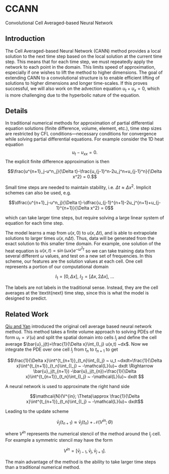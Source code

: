 # CCANN
Convolutional Cell Averaged-based Neural Network
## Introduction
The Cell Averaged-based Neural Network (CANN) method provides a local solution to the next time step based on the local solution at the current time step. This means that for each time step, we must repeatedly apply the network to each point in the domain. This limits speed of approximation, especially if one wishes to lift the method to higher dimensions.
The goal of extending CANN to a convolutional structure is to enable efficient lifting of solutions to higher dimensions and longer time-scales. If this proves successful, we will also work on the advection equation $u_t+u_x=0$, which is more challenging due to the hyperbolic nature of the equation.
## Details
In traditional numerical methods for approximation of partial differential equation solutions (finite difference, volume, element, etc.), time step sizes are restricted by CFL conditions—necessary conditions for convergence while solving partial differential equations. For example consider the 1D heat equation
$$u_t-u_{xx} = 0.$$
The explicit finite difference approximation is then
```math
\frac{u^{n+1}_j-u^n_j}{\Delta t}-\frac{u_{j-1}^n-2u_j^n+u_{j-1}^n}{\Delta x^2} = 0.
```
Small time steps are needed to maintain stability, i.e. $\Delta t \approx \Delta x^2$. Implicit schemes can also be used, e.g. 
```math
\dfrac{u^{n+1}_j-u^n_j}{\Delta t}-\dfrac{u_{j-1}^{n+1}-2u_j^{n+1}+u_{j-1}^{n+1}}{\Delta x^2} = 0
```
which can take larger time steps, but require solving a large linear system of equation for each time step. 

The model learns a map from $u(x,0)$ to $u(x,\Delta t)$, and is able to extrapolate solutions to larger times $u(x,n\Delta t)$. Thus, data will be generated from the exact solution to this smaller time domain. For example, one solution of the heat equation is $u(x,t)=\sin(\omega x)e^{-\omega^2t}$ so we can take training data from several different $\omega$ values, and test on a new set of frequencies. 
In this scheme, our features are the solution values at each cell. One cell represents a portion of our computational domain 
```math
I_1 = [0,\Delta x],~I_2 =[\Delta x, 2\Delta x],~\ldots
```
The labels are not labels in the traditional sense. Instead, they are the cell averages at the \textit{next} time step, since this is what the model is designed to predict. 
## Related Work
[Qiu and Yan](https://arxiv.org/abs/2107.00813) introduced the original cell average based neural network method. This method takes a finite volume approach to solving PDEs of the form $u_t = \mathcal{L}(u)$ and split the spatial domain into cells $I_j$ and define the cell average $\bar{u}_j(t)=\frac{1}{\Delta x}\int_{I_j} u(x,t) ~dx$. Now we integrate the PDE over one cell $I_j$ from $t_n$ to $t_{n+1}$ to get 
```math
\frac{1}{\Delta x}\int^{t_{n+1}}_{t_n}\int_{I_j} ~ u_t ~dxdt=\frac{1}{\Delta x}\int^{t_{n+1}}_{t_n}\int_{I_j} ~ -\mathcal{L}(u)~ dxdt \Rightarrow \bar{u}_j(t_{n+1}) -\bar{u}_j(t_{n})=\frac{1}{\Delta x}\int^{t_{n+1}}_{t_n}\int_{I_j} ~ -\mathcal{L}(u)~ dxdt 
```
A neural network is used to approximate the right hand side 
```math
\mathcal{N}(V^{in}; \Theta)\approx \frac{1}{\Delta x}\int^{t_{n+1}}_{t_n}\int_{I_j} ~ -\mathcal{L}(u)~ dxdt
```
Leading to the update scheme
```math
\bar{v}_j(t_{n+1})\approx \bar{v}_j(t_{n})+\mathcal{N}(V^{in}; \Theta)
```
where $V^{in}$ represents the numerical stencil of the method around the $I_j$ cell. For example a symmetric stencil may have the form 
```math
V^{in} = [\bar{v}_{j-1}, \bar{v}_j, \bar{v}_{j+1}].
```
The main advantage of the method is the ability to take larger time steps than a traditional numerical method. 
